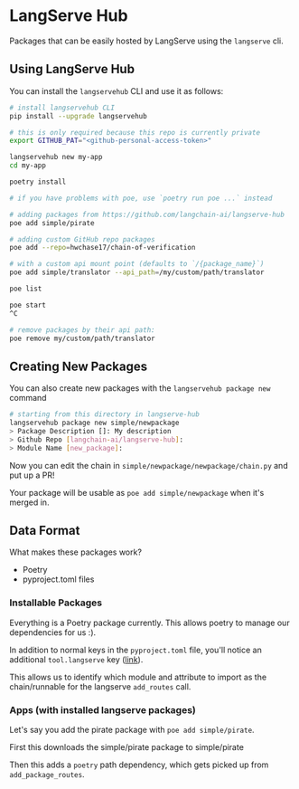 # LangServe Hub

Packages that can be easily hosted by LangServe using the `langserve` cli.

## Using LangServe Hub

You can install the `langservehub` CLI and use it as follows:
```bash
# install langservehub CLI
pip install --upgrade langservehub

# this is only required because this repo is currently private
export GITHUB_PAT="<github-personal-access-token>"

langservehub new my-app
cd my-app

poetry install

# if you have problems with poe, use `poetry run poe ...` instead

# adding packages from https://github.com/langchain-ai/langserve-hub
poe add simple/pirate

# adding custom GitHub repo packages
poe add --repo=hwchase17/chain-of-verification

# with a custom api mount point (defaults to `/{package_name}`)
poe add simple/translator --api_path=/my/custom/path/translator

poe list

poe start
^C

# remove packages by their api path:
poe remove my/custom/path/translator
```

## Creating New Packages

You can also create new packages with the `langservehub package new` command

```bash
# starting from this directory in langserve-hub
langservehub package new simple/newpackage
> Package Description []: My description
> Github Repo [langchain-ai/langserve-hub]: 
> Module Name [new_package]:
```

Now you can edit the chain in `simple/newpackage/newpackage/chain.py` and put up a PR!

Your package will be usable as `poe add simple/newpackage` when it's merged in.

## Data Format

What makes these packages work?

- Poetry
- pyproject.toml files

### Installable Packages

Everything is a Poetry package currently. This allows poetry to manage our dependencies for us :).

In addition to normal keys in the `pyproject.toml` file, you'll notice an additional `tool.langserve` key ([link](https://github.com/langchain-ai/langserve-hub/blob/main/simple/pirate/pyproject.toml#L13-L15)).

This allows us to identify which module and attribute to import as the chain/runnable for the langserve `add_routes` call.

### Apps (with installed langserve packages)

Let's say you add the pirate package with `poe add simple/pirate`.

First this downloads the simple/pirate package to simple/pirate

Then this adds a `poetry` path dependency, which gets picked up from `add_package_routes`.